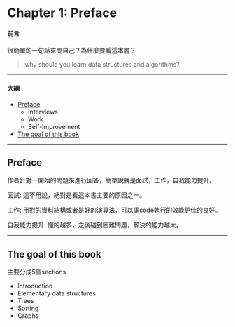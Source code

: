 # Chapter 1: Preface

#### 前言

很簡單的一句話來問自己？為什麼要看這本書？

> why should you learn data structures and algorithms?
>

------

#### 大綱

- [Preface](#1)
  - Interviews
  - Work
  - Self-Improvement
- [The goal of this book](#2)

------

<h2 id="1">Preface</h2>

作者針對一開始的問題來進行回答，簡單說就是面試，工作，自我能力提升。

面試: 這不用說，絕對是看這本書主要的原因之一。

工作: 用對的資料結構或者是好的演算法，可以讓code執行的效能更佳的良好。

自我能力提升: 懂的越多，之後碰到困難問題，解決的能力越大。

------

<h2 id="2">The goal of this book</h2>

主要分成5個sections

- Introduction
- Elementary data structures
- Trees
- Sorting
- Graphs